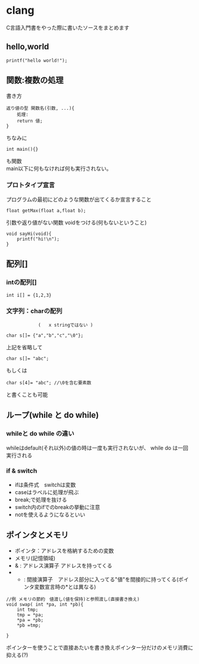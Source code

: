 # clang
C言語入門書をやった際に書いたソースをまとめます


## hello,world
~~~
printf("hello world!");
~~~


## 関数:複数の処理
書き方
~~~
返り値の型 関数名(引数, ...){
	処理:
	return 値;
}
~~~
ちなみに
~~~
int main(){}
~~~
も関数    
main以下に何もなければ何も実行されない。

### プロトタイプ宣言
プログラムの最初にどのような関数が出てくるか宣言すること
~~~
float getMax(float a,float b);
~~~
引数や返り値がない関数 voidをつける(何もないということ)
~~~
void sayHi(void){
	printf("hi!\n");
}
~~~

## 配列[]
### intの配列[]
~~~
int i[] = {1,2,3}
~~~
### 文字列：charの配列[](終端は\0)
				(	x stringではない )
~~~
char s[]= {"a","b","c","\0"};
~~~
上記を省略して
~~~
char s[]= "abc";
~~~
もしくは
~~~
char s[4]= "abc"; //\0を含む要素数
~~~
と書くことも可能


## ループ(while と do while)
### whileと do while の違い
whileはdefault(それ以外)の値の時は一度も実行されないが、
while do は一回実行される


### if & switch
+ ifは条件式　switchは変数
+ caseはラベルに処理が飛ぶ
+ break;で処理を抜ける
+ switch内のifでのbreakの挙動に注意
+ notを使えるようになるといい


## ポインタとメモリ
+ ポインタ：アドレスを格納するための変数　
+ メモリ(記憶領域)
+ & : アドレス演算子 アドレスを持ってくる
+ * : 間接演算子　アドレス部分に入ってる"値"を間接的に持ってくる(ポインタ変数宣言時の*とは異なる)
~~~
//例 メモリの節約　値渡し(値を保持)と参照渡し(直接書き換え)
void swap( int *pa, int *pb){
	int tmp;
	tmp = *pa;
	*pa = *pb;
	*pb =tmp;

}
~~~
ポインターを使うことで直接あたいを書き換えポインター分だけのメモリ消費に抑える(?)
